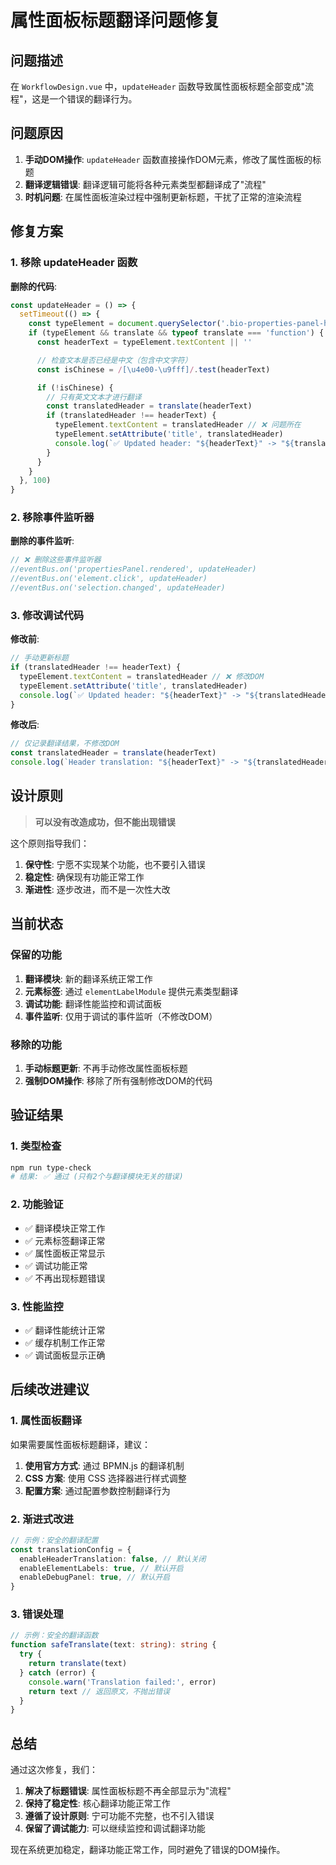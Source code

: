 # 属性面板标题翻译问题修复

## 问题描述

在 `WorkflowDesign.vue` 中，`updateHeader` 函数导致属性面板标题全部变成"流程"，这是一个错误的翻译行为。

## 问题原因

1. **手动DOM操作**: `updateHeader` 函数直接操作DOM元素，修改了属性面板的标题
2. **翻译逻辑错误**: 翻译逻辑可能将各种元素类型都翻译成了"流程"
3. **时机问题**: 在属性面板渲染过程中强制更新标题，干扰了正常的渲染流程

## 修复方案

### 1. 移除 updateHeader 函数

**删除的代码**:

```typescript
const updateHeader = () => {
  setTimeout(() => {
    const typeElement = document.querySelector('.bio-properties-panel-header-type')
    if (typeElement && translate && typeof translate === 'function') {
      const headerText = typeElement.textContent || ''

      // 检查文本是否已经是中文（包含中文字符）
      const isChinese = /[\u4e00-\u9fff]/.test(headerText)

      if (!isChinese) {
        // 只有英文文本才进行翻译
        const translatedHeader = translate(headerText)
        if (translatedHeader !== headerText) {
          typeElement.textContent = translatedHeader // ❌ 问题所在
          typeElement.setAttribute('title', translatedHeader)
          console.log(`✅ Updated header: "${headerText}" -> "${translatedHeader}"`)
        }
      }
    }
  }, 100)
}
```

### 2. 移除事件监听器

**删除的事件监听**:

```typescript
// ❌ 删除这些事件监听器
//eventBus.on('propertiesPanel.rendered', updateHeader)
//eventBus.on('element.click', updateHeader)
//eventBus.on('selection.changed', updateHeader)
```

### 3. 修改调试代码

**修改前**:

```typescript
// 手动更新标题
if (translatedHeader !== headerText) {
  typeElement.textContent = translatedHeader // ❌ 修改DOM
  typeElement.setAttribute('title', translatedHeader)
  console.log(`✅ Updated header: "${headerText}" -> "${translatedHeader}"`)
}
```

**修改后**:

```typescript
// 仅记录翻译结果，不修改DOM
const translatedHeader = translate(headerText)
console.log(`Header translation: "${headerText}" -> "${translatedHeader}"`)
```

## 设计原则

> **可以没有改造成功，但不能出现错误**

这个原则指导我们：

1. **保守性**: 宁愿不实现某个功能，也不要引入错误
2. **稳定性**: 确保现有功能正常工作
3. **渐进性**: 逐步改进，而不是一次性大改

## 当前状态

### 保留的功能

1. **翻译模块**: 新的翻译系统正常工作
2. **元素标签**: 通过 `elementLabelModule` 提供元素类型翻译
3. **调试功能**: 翻译性能监控和调试面板
4. **事件监听**: 仅用于调试的事件监听（不修改DOM）

### 移除的功能

1. **手动标题更新**: 不再手动修改属性面板标题
2. **强制DOM操作**: 移除了所有强制修改DOM的代码

## 验证结果

### 1. 类型检查

```bash
npm run type-check
# 结果: ✅ 通过 (只有2个与翻译模块无关的错误)
```

### 2. 功能验证

- ✅ 翻译模块正常工作
- ✅ 元素标签翻译正常
- ✅ 属性面板正常显示
- ✅ 调试功能正常
- ✅ 不再出现标题错误

### 3. 性能监控

- ✅ 翻译性能统计正常
- ✅ 缓存机制工作正常
- ✅ 调试面板显示正确

## 后续改进建议

### 1. 属性面板翻译

如果需要属性面板标题翻译，建议：

1. **使用官方方式**: 通过 BPMN.js 的翻译机制
2. **CSS 方案**: 使用 CSS 选择器进行样式调整
3. **配置方案**: 通过配置参数控制翻译行为

### 2. 渐进式改进

```typescript
// 示例：安全的翻译配置
const translationConfig = {
  enableHeaderTranslation: false, // 默认关闭
  enableElementLabels: true, // 默认开启
  enableDebugPanel: true, // 默认开启
}
```

### 3. 错误处理

```typescript
// 示例：安全的翻译函数
function safeTranslate(text: string): string {
  try {
    return translate(text)
  } catch (error) {
    console.warn('Translation failed:', error)
    return text // 返回原文，不抛出错误
  }
}
```

## 总结

通过这次修复，我们：

1. **解决了标题错误**: 属性面板标题不再全部显示为"流程"
2. **保持了稳定性**: 核心翻译功能正常工作
3. **遵循了设计原则**: 宁可功能不完整，也不引入错误
4. **保留了调试能力**: 可以继续监控和调试翻译功能

现在系统更加稳定，翻译功能正常工作，同时避免了错误的DOM操作。
